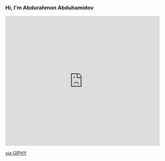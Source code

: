 ### Hi, I'm Abdurahmon Abduhamidov
<iframe src="https://giphy.com/embed/26Fxy3Iz1ari8oytO" width="480" height="405" frameBorder="0" class="giphy-embed" allowFullScreen></iframe><p><a href="https://giphy.com/stickers/oliviahuynhkeys-26Fxy3Iz1ari8oytO">via GIPHY</a></p>
